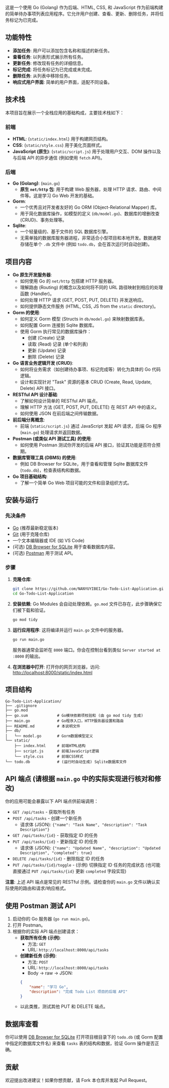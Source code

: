这是一个使用 Go (Golang) 作为后端、HTML, CSS, 和 JavaScript 作为前端构建的简单待办事项列表应用程序。它允许用户创建、查看、更新、删除任务，并将任务标记为已完成。

## 功能特性

*   **添加任务**: 用户可以添加包含名称和描述的新任务。
*   **查看任务**: 以列表形式展示所有任务。
*   **更新任务**: 修改现有任务的详细信息。
*   **标记完成**: 将任务标记为已完成或未完成。
*   **删除任务**: 从列表中移除任务。
*   **响应式用户界面**: 简单的用户界面，适配不同设备。

## 技术栈

本项目旨在展示一个全栈应用的基础构成，主要技术栈如下：

### 前端

*   **HTML**: (`static/index.html`) 用于构建网页结构。
*   **CSS**: (`static/style.css`) 用于美化页面样式。
*   **JavaScript (原生)**: (`static/script.js`) 用于处理用户交互、DOM 操作以及与后端 API 的异步通信 (例如使用 `fetch` API)。

### 后端

*   **Go (Golang)**: (`main.go`)
    *   **原生 `net/http` 包**: 用于构建 Web 服务器，处理 HTTP 请求、路由、中间件等。这是学习 Go Web 开发的基础。
*   **Gorm**:
    *   一个优秀且对开发者友好的 Go ORM (Object-Relational Mapper) 库。
    *   用于简化数据库操作，如模型的定义 (`db/model.go`)、数据库的增删改查 (CRUD)、事务处理等。
*   **Sqlite**:
    *   一个轻量级的、基于文件的 SQL 数据库引擎。
    *   无需单独的数据库服务器进程，非常适合小型项目和本地开发。数据通常存储在单个 `.db` 文件中 (例如 `todo.db`，会在首次运行时自动创建)。

## 项目内容

*   **Go 原生开发服务器**:
    *   如何使用 Go 的 `net/http` 包搭建 HTTP 服务器。
    *   理解路由 (Routing) 的概念以及如何将不同的 URL 路径映射到相应的处理函数 (Handler)。
    *   如何处理 HTTP 请求 (GET, POST, PUT, DELETE) 并发送响应。
    *   如何提供静态文件服务 (HTML, CSS, JS from the `static` directory)。
*   **Gorm 的使用**:
    *   如何定义 Gorm 模型 (Structs in `db/model.go`) 来映射数据库表。
    *   如何配置 Gorm 连接到 Sqlite 数据库。
    *   使用 Gorm 执行常见的数据库操作：
        *   创建 (Create) 记录
        *   读取 (Read) 记录 (单个和列表)
        *   更新 (Update) 记录
        *   删除 (Delete) 记录
*   **Go 语言业务逻辑开发 (CRUD)**:
    *   如何将业务需求（如创建待办事项、标记完成等）转化为具体的 Go 代码逻辑。
    *   设计和实现针对 "Task" 资源的基本 CRUD (Create, Read, Update, Delete) API 接口。
*   **RESTful API 设计基础**:
    *   了解如何设计简单的 RESTful API 端点。
    *   理解 HTTP 方法 (GET, POST, PUT, DELETE) 在 REST API 中的语义。
    *   如何使用 JSON 在前后端之间传输数据。
*   **前后端分离概念**:
    *   前端 (`static/script.js`) 通过 JavaScript 发起 API 请求，后端 Go 程序 (`main.go`) 处理请求并返回数据。
*   **Postman (或类似 API 测试工具) 的使用**:
    *   如何使用 Postman 测试你开发的后端 API 接口，验证其功能是否符合预期。
*   **数据库管理工具 (DBMS) 的使用**:
    *   例如 DB Browser for SQLite，用于查看和管理 Sqlite 数据库文件 (`todo.db`)，检查表结构和数据。
*   **Go 项目基础结构**:
    *   了解一个简单 Go Web 项目可能的文件和目录组织方式。

## 安装与运行

### 先决条件

*   [Go](https://golang.org/dl/) (推荐最新稳定版本)
*   [Git](https://git-scm.com/) (用于克隆仓库)
*   一个文本编辑器或 IDE (如 VS Code)
*   (可选) [DB Browser for SQLite](https://sqlitebrowser.org/) 用于查看数据库内容。
*   (可选) [Postman](https://www.postman.com/downloads/) 用于测试 API。

### 步骤

1.  **克隆仓库**:
    ```bash
    git clone https://github.com/NANYUYIBEI/Go-Todo-List-Application.git
    cd Go-Todo-List-Application
    ```

2.  **安装依赖**:
    Go Modules 会自动处理依赖。`go.mod` 文件已存在，此步骤确保它们被下载和验证。
    ```bash
    go mod tidy
    ```

3.  **运行应用程序**:
    这将编译并运行 `main.go` 文件中的服务器。
    ```bash
    go run main.go
    ```
    服务器通常会监听在 `8000` 端口。你会在控制台看到类似 `Server started at :8000` 的输出。

4.  **在浏览器中打开**:
    打开你的网页浏览器，访问:
    [http://localhost:8000/static/index.html](http://localhost:8000/static/index.html)

## 项目结构

```
Go-Todo-List-Application/
├── .gitignore
├── go.mod
├── go.sum             # Go模块依赖项校验和 (由 go mod tidy 生成)
├── main.go            # Go程序入口，HTTP服务器设置和路由
├── README.md          # 本说明文件
├── db/
│   └── model.go       # Gorm数据模型定义
└── static/
    ├── index.html     # 前端HTML结构
    ├── script.js      # 前端JavaScript逻辑
    └── style.css      # 前端CSS样式
└── todo.db            # (运行时自动生成) Sqlite数据库文件
```

## API 端点 (请根据 `main.go` 中的实际实现进行核对和修改)

你的应用可能会暴露以下 API 端点供前端调用：

*   `GET /api/tasks` - 获取所有任务
*   `POST /api/tasks` - 创建一个新任务
    *   请求体 (JSON): `{"name": "Task Name", "description": "Task Description"}`
*   `GET /api/tasks/{id}` - 获取指定 ID 的任务
*   `PUT /api/tasks/{id}` - 更新指定 ID 的任务
    *   请求体 (JSON): `{"name": "Updated Name", "description": "Updated Description", "completed": true}`
*   `DELETE /api/tasks/{id}` - 删除指定 ID 的任务
*   `PUT /api/tasks/{id}/toggle` - (示例) 切换指定 ID 任务的完成状态 (也可能直接通过 `PUT /api/tasks/{id}` 更新 `completed` 字段实现)

**注意**: 上述 API 端点是常见的 RESTful 示例。请检查你的 `main.go` 文件以确认实际使用的路由和请求/响应格式。

## 使用 Postman 测试 API

1.  启动你的 Go 服务器 (`go run main.go`)。
2.  打开 Postman。
3.  根据你的实际 API 端点创建请求：
    *   **获取所有任务 (示例)**:
        *   方法: `GET`
        *   URL: `http://localhost:8000/api/tasks`
    *   **创建新任务 (示例)**:
        *   方法: `POST`
        *   URL: `http://localhost:8000/api/tasks`
        *   Body -> raw -> JSON:
          ```json
          {
              "name": "学习 Go",
              "description": "完成 Todo List 项目的后端 API"
          }
          ```
    *   以此类推，测试其他 PUT 和 DELETE 端点。

## 数据库查看

你可以使用 [DB Browser for SQLite](https://sqlitebrowser.org/) 打开项目根目录下的 `todo.db` (或 Gorm 配置中指定的数据库文件名) 来查看 `tasks` 表的结构和数据，验证 Gorm 操作是否正确。

## 贡献

欢迎提出改进建议！如果你想贡献，请 Fork 本仓库并发起 Pull Request。

